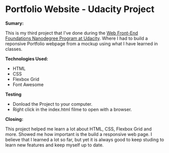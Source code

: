 # Portfolio Website - Udacity Project

**Sumary:**

This is my third project that I've done during the [Web Front-End Foundations Nanodegree Program at Udacity](https://www.udacity.com). Where I had to build a reponsive Portfolio webpage from a mockup using what I have learned in classes.

**Technologies Used:**

* HTML
* CSS
* Flexbox Grid
* Font Awesome

**Testing**
* Donload the Project to your computer.
* Right click in the index.html filme to open with a browser.

**Closing:**

This project helped me learn a lot about HTML, CSS, Flexbox Grid and more. Showed me how important is the build a responsive web page. I believe that I learned a lot so far, but yet it is always good to keep studing to learn new features and keep myself up to date. 
